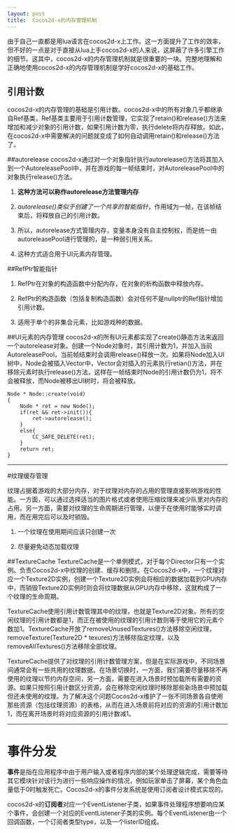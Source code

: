 ```yaml
---
layout: post
title:  Cocos2d-x的内存管理机制
---
```

由于自己一直都是用lua语言在cocos2d-x上工作。这一方面提升了工作的效率，但不好的一点是对于直接从lua上手cocos2d-x的人来说，这屏蔽了许多引擎工作的细节。这其中，cocos2d-x的内存管理机制就是很重要的一块。完整地理解和正确地使用cocos2d-x的内存管理机制是学好cocos2d-x的基础工作。

## 引用计数
cocos2d-x的内存管理的基础是引用计数。cocos2d-x中的所有对象几乎都继承自Ref基类，Ref基类主要用于引用计数管理，它实现了retain()和release()方法来增加和减少对象的引用计数，如果引用计数为零，执行delete将内存释放。如此，在cocos2d-x中需要解决的问题就变成了如何自动调用retain()和release()方法了。

##autorelease
cocos2d-x通过对一个对象指针执行autorelease()方法将其加入到一个AutoreleasePool中，并在游戏的每一帧结束时，对AutoreleasePool中的对象执行release()方法。
1. **这种方法可以称作autorelease方法管理内存**

2. _autorelease()类似于创建了一个共享的智能指针_，作用域为一帧，在该帧结束后，将释放自己的引用计数。

3. 所以，autorelease方式管理内存，变量本身没有自主控制权，而是统一由autoreleasePool进行管理的，是一种弱引用关系。

4. 这种方式适合用于UI元素内存管理。

##RefPtr智能指针
1. RefPtr<T>在对象的构造函数中分配内存，在对象的析构函数中释放内存。

2. RefPtr<T>的构造函数（包括复制构造函数）会对任何不是nullptr的Ref指针增加引用计数。

3. 适用于单个的非集合元素，比如游戏种的数据。

##UI元素的内存管理
cocos2d-x的所有UI元素都实现了create()静态方法来返回一个autorelease对象。创建一个Node对象时，其引用计数为1，并加入当前AutoreleasePool，当前帧结束时会调用release()释放一次。如果将Node加入UI树中，Node会被插入Vector<T>中，Vector<T>会对插入的元素执行retian()方法，并在移除元素时执行release()方法，这样在一帧结束时Node的引用计数仍为1，将不会被释放，而Node被移出UI树时，将会被释放。

    Node * Node::create(void)
    {
        Node * ret = new Node();
        if(ret && ret->init()){
            ret->autorelease();
        }
        else{
            CC_SAFE_DELETE(ret);
        }
        return ret;
    }

---
#纹理缓存管理

纹理占据着游戏的大部分内存，对于纹理对内存的占用的管理直接影响游戏的性能。一方面，可以通过选择适当的图片格式或者使用压缩纹理来减少队里对内存的占用。另一方面，需要对纹理的生命周期进行管理，以便于在使用时能够实时调用，而在用完后可以及时销毁。

1. 一个纹理在使用期间应该只创建一次

2. 尽量避免动态加载纹理

##TextureCache
TextureCache是一个单例模式，对于每个Director只有一个实例。负责Cocos2d-x中纹理的创建、缓存和删除。在Cocos2d-x中，一个纹理对应一个Texture2D实例，创建一个Texture2D实例会将相应的数据加载到GPU内存中，而销毁Texture2D实例时则会将纹理数据从GPU内存中移除，这就构成了一个纹理的生命周期。

TextureCache使用引用计数管理其中的纹理，也就是Texture2D对象。所有的空闲纹理的引用计数都是1，而正在被使用的纹理的引用计数则等于使用它的元素个数加1。TextureCache开放了removeUnusedTextures()方法移除空闲纹理，removeTexture(Texture2D * texures)方法移除指定纹理，以及removeAllTextures()方法移除全部纹理。

TextureCache提供了对纹理的引用计数管理方案，但是在实际游戏中，不同场景间通常会有一些共用的纹理数据。在场景切换时，一方面，我们需要尽量移除不再使用的纹理以节约内存空间，另一方面，需要在进入场景时预加载所有需要的资源。如果只按照引用计数区分资源，会在移除空闲纹理时移除那些新场景中预加载但还未使用的纹理。为了解决这个问题Cocos2d-x维护了一张不同场景各自使用那些资源（包括纹理资源）的表格，从而在进入场景前将对应的资源的引用计数加1，而在离开场景时将对应资源的引用计数减1。


--------------
# 事件分发

**事件**是指在应用程序中由于用户输入或者程序内部的某个处理逻辑完成，需要等待其它模块针对该行为进行一些响应操作的情况，例如玩家单击了屏幕，某个角色血量低于0时触发死亡。Cocos2d-x的事件分发系统是使用订阅者设计模式实现的。

cocos2d-x的**订阅者**对应一个EventListener子类，如果事件处理程序想要响应某个事件，会创建一个对应的EventListener子类的实例。每个EventListener由一个回调函数，一个订阅者类型type，以及一个listerID组成。
